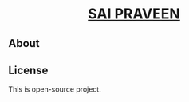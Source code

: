 # <p align="center"><a href="https://apptest.pw/saipraveen/" target="_blank">SAI  PRAVEEN</a></p>

## About


## License

This is open-source project.
